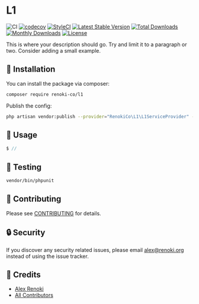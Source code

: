 # L1

![CI](https://github.com/renoki-co/l1/workflows/CI/badge.svg?branch=master)
[![codecov](https://codecov.io/gh/renoki-co/l1/branch/master/graph/badge.svg)](https://codecov.io/gh/renoki-co/l1/branch/master)
[![StyleCI](https://github.styleci.io/repos/:styleci_code/shield?branch=master)](https://github.styleci.io/repos/:styleci_code)
[![Latest Stable Version](https://poser.pugx.org/renoki-co/l1/v/stable)](https://packagist.org/packages/renoki-co/l1)
[![Total Downloads](https://poser.pugx.org/renoki-co/l1/downloads)](https://packagist.org/packages/renoki-co/l1)
[![Monthly Downloads](https://poser.pugx.org/renoki-co/l1/d/monthly)](https://packagist.org/packages/renoki-co/l1)
[![License](https://poser.pugx.org/renoki-co/l1/license)](https://packagist.org/packages/renoki-co/l1)

This is where your description should go. Try and limit it to a paragraph or two. Consider adding a small example.

## 🚀 Installation

You can install the package via composer:

```bash
composer require renoki-co/l1
```

Publish the config:

```bash
php artisan vendor:publish --provider="RenokiCo\L1\L1ServiceProvider" --tag="config"
```

## 🙌 Usage

```php
$ //
```

## 🐛 Testing

``` bash
vendor/bin/phpunit
```

## 🤝 Contributing

Please see [CONTRIBUTING](CONTRIBUTING.md) for details.

## 🔒  Security

If you discover any security related issues, please email <alex@renoki.org> instead of using the issue tracker.

## 🎉 Credits

- [Alex Renoki](https://github.com/rennokki)
- [All Contributors](../../contributors)
